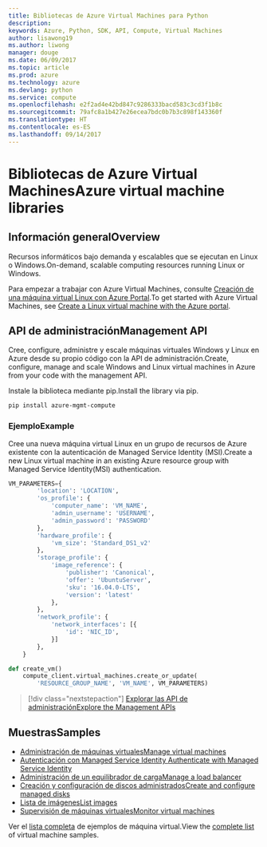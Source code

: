 ```yaml
---
title: Bibliotecas de Azure Virtual Machines para Python
description: 
keywords: Azure, Python, SDK, API, Compute, Virtual Machines
author: lisawong19
ms.author: liwong
manager: douge
ms.date: 06/09/2017
ms.topic: article
ms.prod: azure
ms.technology: azure
ms.devlang: python
ms.service: compute
ms.openlocfilehash: e2f2ad4e42bd847c9286333bacd583c3cd3f1b8c
ms.sourcegitcommit: 79afc8a1b427e26ecea7bdc0b7b3c898f143360f
ms.translationtype: HT
ms.contentlocale: es-ES
ms.lasthandoff: 09/14/2017
---
```

# <a name="azure-virtual-machine-libraries"></a><span data-ttu-id="4aa16-103">Bibliotecas de Azure Virtual Machines</span><span class="sxs-lookup"><span data-stu-id="4aa16-103">Azure virtual machine libraries</span></span>

## <a name="overview"></a><span data-ttu-id="4aa16-104">Información general</span><span class="sxs-lookup"><span data-stu-id="4aa16-104">Overview</span></span>

<span data-ttu-id="4aa16-105">Recursos informáticos bajo demanda y escalables que se ejecutan en Linux o Windows.</span><span class="sxs-lookup"><span data-stu-id="4aa16-105">On-demand, scalable computing resources running Linux or Windows.</span></span>

<span data-ttu-id="4aa16-106">Para empezar a trabajar con Azure Virtual Machines, consulte [Creación de una máquina virtual Linux con Azure Portal](/azure/virtual-machines/linux/quick-create-portal).</span><span class="sxs-lookup"><span data-stu-id="4aa16-106">To get started with Azure Virtual Machines, see [Create a Linux virtual machine with the Azure portal](/azure/virtual-machines/linux/quick-create-portal).</span></span>

## <a name="management-api"></a><span data-ttu-id="4aa16-107">API de administración</span><span class="sxs-lookup"><span data-stu-id="4aa16-107">Management API</span></span>

<span data-ttu-id="4aa16-108">Cree, configure, administre y escale máquinas virtuales Windows y Linux en Azure desde su propio código con la API de administración.</span><span class="sxs-lookup"><span data-stu-id="4aa16-108">Create, configure, manage and scale Windows and Linux virtual machines in Azure from your code with the management API.</span></span>

<span data-ttu-id="4aa16-109">Instale la biblioteca mediante pip.</span><span class="sxs-lookup"><span data-stu-id="4aa16-109">Install the library via pip.</span></span>

```bash
pip install azure-mgmt-compute 
```   

### <a name="example"></a><span data-ttu-id="4aa16-110">Ejemplo</span><span class="sxs-lookup"><span data-stu-id="4aa16-110">Example</span></span>

<span data-ttu-id="4aa16-111">Cree una nueva máquina virtual Linux en un grupo de recursos de Azure existente con la autenticación de Managed Service Identity (MSI).</span><span class="sxs-lookup"><span data-stu-id="4aa16-111">Create a new Linux virtual machine in an existing Azure resource group with Managed Service Identity(MSI) authentication.</span></span>

```python
VM_PARAMETERS={
        'location': 'LOCATION',
        'os_profile': {
            'computer_name': 'VM_NAME',
            'admin_username': 'USERNAME',
            'admin_password': 'PASSWORD'
        },
        'hardware_profile': {
            'vm_size': 'Standard_DS1_v2'
        },
        'storage_profile': {
            'image_reference': {
                'publisher': 'Canonical',
                'offer': 'UbuntuServer',
                'sku': '16.04.0-LTS',
                'version': 'latest'
            },
        },
        'network_profile': {
            'network_interfaces': [{
                'id': 'NIC_ID',
            }]
        },
    }

def create_vm()
    compute_client.virtual_machines.create_or_update(
        'RESOURCE_GROUP_NAME', 'VM_NAME', VM_PARAMETERS)
```

> [!div class="nextstepaction"]
> [<span data-ttu-id="4aa16-112">Explorar las API de administración</span><span class="sxs-lookup"><span data-stu-id="4aa16-112">Explore the Management APIs</span></span>](/python/api/overview/azure/virtualmachines/managementlibrary)

## <a name="samples"></a><span data-ttu-id="4aa16-113">Muestras</span><span class="sxs-lookup"><span data-stu-id="4aa16-113">Samples</span></span>

* <span data-ttu-id="4aa16-114">[Administración de máquinas virtuales][1]</span><span class="sxs-lookup"><span data-stu-id="4aa16-114">[Manage virtual machines][1]</span></span>
* <span data-ttu-id="4aa16-115">[Autenticación con Managed Service Identity ][2]</span><span class="sxs-lookup"><span data-stu-id="4aa16-115">[Authenticate with Managed Service Identity][2]</span></span>
* <span data-ttu-id="4aa16-116">[Administración de un equilibrador de carga][3]</span><span class="sxs-lookup"><span data-stu-id="4aa16-116">[Manage a load balancer][3]</span></span>
* <span data-ttu-id="4aa16-117">[Creación y configuración de discos administrados][4]</span><span class="sxs-lookup"><span data-stu-id="4aa16-117">[Create and configure managed disks][4]</span></span>
* <span data-ttu-id="4aa16-118">[Lista de imágenes][5]</span><span class="sxs-lookup"><span data-stu-id="4aa16-118">[List images][5]</span></span> 
* <span data-ttu-id="4aa16-119">[Supervisión de máquinas virtuales][6]</span><span class="sxs-lookup"><span data-stu-id="4aa16-119">[Monitor virtual machines][6]</span></span>

<span data-ttu-id="4aa16-120">Ver el [lista completa](https://azure.microsoft.com/resources/samples/?platform=python&term=virtual-machines) de ejemplos de máquina virtual.</span><span class="sxs-lookup"><span data-stu-id="4aa16-120">View the [complete list](https://azure.microsoft.com/resources/samples/?platform=python&term=virtual-machines) of virtual machine samples.</span></span>

[1]: https://azure.microsoft.com/resources/samples/virtual-machines-python-manage/
[2]: https://github.com/Azure-Samples/resource-manager-python-manage-resources-with-msi
[3]: https://azure.microsoft.com/resources/samples/network-python-manage-loadbalancer
[4]: ../docs-ref-conceptual/python-sdk-azure-samples-managed-disks.md
[5]: ../docs-ref-conceptual/python-sdk-azure-samples-list-images.md
[6]: ../docs-ref-conceptual/python-sdk-azure-samples-monitor-vms.md